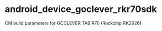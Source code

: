 android_device_goclever_rkr70sdk
================================

CM build parameters for GOCLEVER TAB R70 (Rockchip RK2926)

